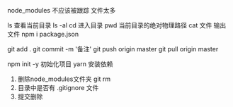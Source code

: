 node_modules 不应该被跟踪 文件太多

ls 查看当前目录
ls -al
cd 进入目录
pwd 当前目录的绝对物理路径
cat 文件 输出文件
npm i  package.json

git add .
git commit -m '备注'
git push origin master
git pull origin master

npm init -y 初始化项目
yarn 安装依赖

1. 删除node_modules文件夹
    git rm
2. 目录中是否有 .gitignore 文件
3. 提交删除